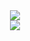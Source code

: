 <div align="center"> <img src="https://streak-stats.demolab.com?user=kenfaz&theme=dark&hide_border=true"/></div>
<div align="center"> <img src="https://github-readme-stats.vercel.app/api/top-langs/?username=kenfaz&theme=dark&show_icons=true&hide_border=true&layout=compact"/></div>



